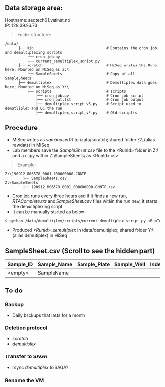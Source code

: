 ## Data storage area:
Hostname: seqtech01.vetinst.no  
IP: 128.39.96.73
> Folder structure:  

    /data/ 
          ├── bin                                 # Contains the cron job and demultiplexing scripts
              ├── cron_job.py                             
              ├── current_demultiplex_script.py
          ├── scratch                             # MiSeq writes the Runs here; Mounted on MiSeq as Z:\
              ├── SampleSheets                    # Copy of all SampleSheets
          ├── demultiplex                         # Demultiplex data goes here; Mounted on MiSeq as Y:\  
              ├── scripts                         # scripts
                  ├── cron_job.py                 # Cron job script 
                  ├── cron_out.txt                # Cron job output
                  ├── demultiplex_script_v5.py    # Script used to demutliplex and QC the run 
                  ├── demultiplex_script_v*.py    # Old script(s)


## Procedure
* MiSeq writes as _sambauser01_ to /data/scratch; shared folder Z:\ (alias rawdata) in MiSeq
* Lab members save the _SampleSheet.csv_ file to the \<RunId\> folder in Z:\ and a copy within Z:\SampleSheets\ as \<RunId>\.csv

> Example:  

    Z:\190912_M06578_0001_000000000-CNNTP 
            ├── SampleSheets.csv                             
    Z:\SampleSheets 
            ├── 190912_M06578_0001_000000000-CNNTP.csv                            
                 
      
                
* Cron job runs every three hours and if it finds a new run, _RTAComplete.txt_ and _SampleSheet.csv_ files within the run new, it starts the demultiplexing script
* It can be manually started as below
```bash
$ python /data/demultiplex/scripts/current_demultiplex_script.py <RunId>
```
* Produced _\<RunId\>\_demultiplex_ in /data/demultiplex; shared folder Y:\ (alias demutiplex) in MiSeq
    
## SampleSheet.csv (Scroll to see the hidden part)

| __Sample_ID__ | __Sample_Name__ | __Sample_Plate__ | __Sample_Well__ | __Index_Plate_Well__ | __I7_Index_ID__ | __index__ | __I5_Index_ID__ | __index__ | __Sample_Project__ | __Description__ |__Analysis__|
|-------------|------------|------------|-------------|------------|------------|------------|------------|-------------|------------|------------|------------|
| \<empty\>     | SampleName     |       |          |      | UDP0018      |  AGAGGCAACC    | UDP0018      | CTAATGATGG         | Listeria_20200101     |       |   X   |


## To do
### Backup
* Daily backups that lasts for a month

### Deletion protocol
* _scratch_
* _demultiplex_

### Transfer to SAGA
* rsync _demultiplex_ to SAGA?

### Rename the VM
